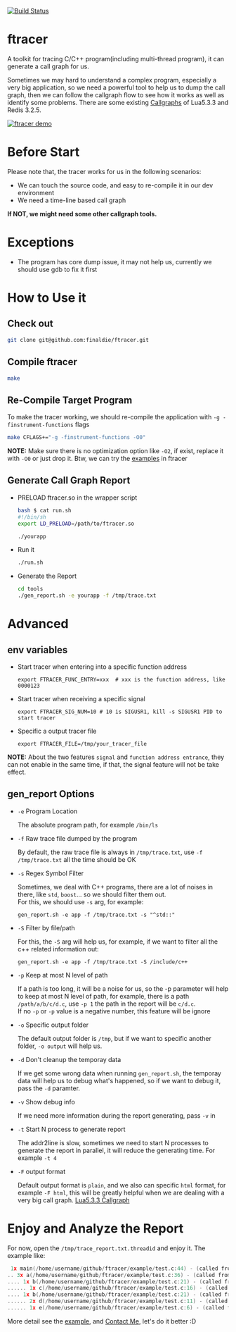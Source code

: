 [![Build Status](https://travis-ci.org/finaldie/ftracer.svg?branch=master)](https://travis-ci.org/finaldie/ftracer)

ftracer
======
A toolkit for tracing C/C++ program(including multi-thread program), it can generate a call graph for us.

Sometimes we may hard to understand a complex program, especially a very big application, so we need a powerful tool to help us to dump the call graph, then we can follow the callgraph flow to see how it works as well as identify some problems. There are some existing [Callgraphs][2] of Lua5.3.3 and Redis 3.2.5.

[![ftracer demo](http://g.recordit.co/icPgh2aNex.gif)]()

# Before Start
Please note that, the tracer works for us in the following scenarios:
* We can touch the source code, and easy to re-compile it in our dev environment
* We need a time-line based call graph

**If NOT, we might need some other callgraph tools.**

# Exceptions
* The program has core dump issue, it may not help us, currently we should use gdb to fix it first

# How to Use it
## Check out
```bash
git clone git@github.com:finaldie/ftracer.git
```

## Compile ftracer
```bash
make
```

## Re-Compile Target Program
To make the tracer working, we should re-compile the application with `-g -finstrument-functions` flags
```bash
make CFLAGS+="-g -finstrument-functions -O0"
```

**NOTE:** Make sure there is no optimization option like `-O2`, if exist, replace it with `-O0` or just drop it. Btw, we can try the [examples][1] in ftracer

## Generate Call Graph Report
* PRELOAD ftracer.so in the wrapper script
    ```bash
    bash $ cat run.sh
    #!/bin/sh
    export LD_PRELOAD=/path/to/ftracer.so

    ./yourapp
    ```

* Run it
    ```bash
    ./run.sh
    ```

* Generate the Report
    ```bash
    cd tools
    ./gen_report.sh -e yourapp -f /tmp/trace.txt
    ```

# Advanced
## env variables
* Start tracer when entering into a specific function address
    ```
    export FTRACER_FUNC_ENTRY=xxx  # xxx is the function address, like 0000123
    ```

* Start tracer when receiving a specific signal
    ```
    export FTRACER_SIG_NUM=10 # 10 is SIGUSR1, kill -s SIGUSR1 PID to start tracer
    ```

* Specific a output tracer file
    ```
    export FTRACER_FILE=/tmp/your_tracer_file
    ```

**NOTE:** About the two features `signal` and `function address entrance`, they can not enable in the same time, if that, the signal feature will not be take effect.

## gen_report Options
* `-e` Program Location

    The absolute program path, for example `/bin/ls`
* `-f` Raw trace file dumped by the program

    By default, the raw trace file is always in `/tmp/trace.txt`, use `-f /tmp/trace.txt` all the time should be OK
* `-s` Regex Symbol Filter

    Sometimes, we deal with C++ programs, there are a lot of noises in there, like `std`, `boost`... so we should filter them out.<br>
    For this, we should use `-s` arg, for example:
    ```console
    gen_report.sh -e app -f /tmp/trace.txt -s "^std::"
    ```
* `-S` Filter by file/path

    For this, the `-S` arg will help us, for example, if we want to filter all the c++ related information out:
    ```console
    gen_report.sh -e app -f /tmp/trace.txt -S /include/c++
    ```
* `-p` Keep at most N level of path

    If a path is too long, it will be a noise for us, so the -p parameter will help to keep at most N level of path, for example, there is a path `/path/a/b/c/d.c`, use `-p 1` the path in the report will be `c/d.c`.<br>
    If no `-p` or `-p` value is a negative number, this feature will be ignore

* `-o` Specific output folder

    The default output folder is `/tmp`, but if we want to specific another folder, 
    `-o output` will help us.

* `-d` Don't cleanup the temporay data

    If we get some wrong data when running `gen_report.sh`, the temporay data will help us to debug what's happened, so if we want to debug it, pass the `-d` paramter.

* `-v` Show debug info

    If we need more information during the report generating, pass `-v` in

* `-t` Start N process to generate report

    The addr2line is slow, sometimes we need to start N processes to generate the report in parallel, it will reduce the generating time. For example `-t 4`

* `-F` output format

    Default output format is `plain`, and we also can specific `html` format, for example `-F html`, this will be greatly helpful when we are dealing with a very big call graph. [Lua5.3.3 Callgraph][2]

# Enjoy and Analyze the Report
For now, open the `/tmp/trace_report.txt.threadid` and enjoy it. The example like:
```c
 1x main(/home/username/github/ftracer/example/test.c:44) - (called from ??:0)
.. 3x a(/home/username/github/ftracer/example/test.c:36) - (called from test.c:45)
.... 1x b(/home/username/github/ftracer/example/test.c:21) - (called from test.c:39)
...... 1x c(/home/username/github/ftracer/example/test.c:16) - (called from test.c:25)
.... 1x b(/home/username/github/ftracer/example/test.c:21) - (called from test.c:39)
...... 2x d(/home/username/github/ftracer/example/test.c:11) - (called from test.c:27)
...... 1x e(/home/username/github/ftracer/example/test.c:6) - (called from test.c:31)
```

More detail see the [example][1], and [Contact Me][3], let's do it better :D

[1]: https://github.com/finaldie/ftracer/tree/master/example
[2]: http://finaldie.com/blog/callgraphs/
[3]: http://finaldie.com/blog
